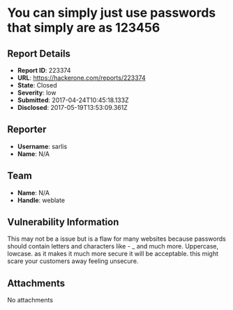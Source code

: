 # You can simply just use passwords that simply are as 123456

## Report Details
- **Report ID**: 223374
- **URL**: https://hackerone.com/reports/223374
- **State**: Closed
- **Severity**: low
- **Submitted**: 2017-04-24T10:45:18.133Z
- **Disclosed**: 2017-05-19T13:53:09.361Z

## Reporter
- **Username**: sarlis
- **Name**: N/A

## Team
- **Name**: N/A
- **Handle**: weblate

## Vulnerability Information
This may not be a issue but is a flaw for many websites because passwords should contain letters and characters like - _ and much more. Uppercase, lowcase. as it makes it much more secure it will be acceptable. this might scare your customers away feeling unsecure.

## Attachments
No attachments
